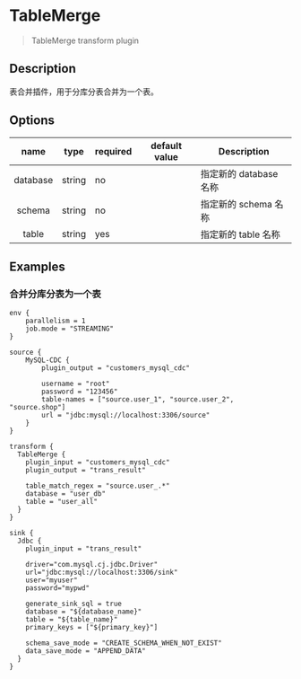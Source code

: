 # TableMerge

> TableMerge transform plugin

## Description

表合并插件，用于分库分表合并为一个表。

## Options

|   name   | type   | required | default value | Description      |
|:--------:|--------|----------|---------------|------------------|
| database | string | no       |               | 指定新的 database 名称 |
|  schema  | string | no       |               | 指定新的 schema 名称   |
|  table   | string | yes      |               | 指定新的 table 名称    |

## Examples

### 合并分库分表为一个表

```hocon
env {
    parallelism = 1
    job.mode = "STREAMING"
}

source {
    MySQL-CDC {
        plugin_output = "customers_mysql_cdc"
        
        username = "root"
        password = "123456"
        table-names = ["source.user_1", "source.user_2", "source.shop"]
        url = "jdbc:mysql://localhost:3306/source"
    }
}

transform {
  TableMerge {
    plugin_input = "customers_mysql_cdc"
    plugin_output = "trans_result"
    
    table_match_regex = "source.user_.*"
    database = "user_db"
    table = "user_all"
  }
}

sink {
  Jdbc {
    plugin_input = "trans_result"
    
    driver="com.mysql.cj.jdbc.Driver"
    url="jdbc:mysql://localhost:3306/sink"
    user="myuser"
    password="mypwd"
    
    generate_sink_sql = true
    database = "${database_name}"
    table = "${table_name}"
    primary_keys = ["${primary_key}"]
    
    schema_save_mode = "CREATE_SCHEMA_WHEN_NOT_EXIST"
    data_save_mode = "APPEND_DATA"
  }
}
```
